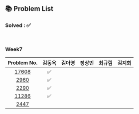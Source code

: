 ## 📚 Problem List 

### Solved : ✅

<br>

### Week7

|Problem No.|김동욱|김아영|정상민|최규림|김지희|
|:-----------:|:-----:|:----:|:----:|:----:|:----:|
|[17608](https://www.acmicpc.net/problem/9655)|✅   |   |  |  |  |
|[2960](https://www.acmicpc.net/problem/20363)| ✅  |   |  |  |  |
|[2290](https://www.acmicpc.net/problem/2310)|  ✅ |   |  |   |  |
|[11286](https://www.acmicpc.net/problem/22116)| ✅  |   |  |   |  |
|[2447](https://www.acmicpc.net/problem/15997)|   |  |  |   |  |  |

